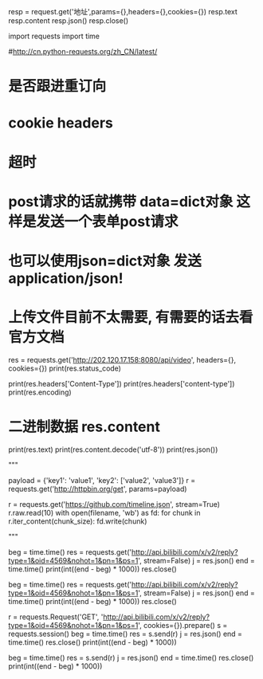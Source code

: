 resp = request.get('地址',params={},headers={},cookies={})
resp.text
resp.content
resp.json()
resp.close()


import requests
import time

#http://cn.python-requests.org/zh_CN/latest/

# 是否跟进重订向
# cookie headers
# 超时

# post请求的话就携带 data=dict对象 这样是发送一个表单post请求
# 也可以使用json=dict对象 发送application/json!
# 上传文件目前不太需要, 有需要的话去看官方文档
res = requests.get('http://202.120.17.158:8080/api/video', headers={}, cookies={})
print(res.status_code)

print(res.headers['Content-Type'])
print(res.headers['content-type'])
print(res.encoding)
# 二进制数据 res.content
print(res.text)
print(res.content.decode('utf-8'))
print(res.json())

"""

payload = {'key1': 'value1', 'key2': ['value2', 'value3']}
r = requests.get('http://httpbin.org/get', params=payload)

r = requests.get('https://github.com/timeline.json', stream=True)
r.raw.read(10)
with open(filename, 'wb') as fd:
    for chunk in r.iter_content(chunk_size):
        fd.write(chunk)

"""

beg = time.time()
res = requests.get('http://api.bilibili.com/x/v2/reply?type=1&oid=4569&nohot=1&pn=1&ps=1', stream=False)
j = res.json()
end = time.time()
print(int((end - beg) * 1000))
res.close()

beg = time.time()
res = requests.get('http://api.bilibili.com/x/v2/reply?type=1&oid=4569&nohot=1&pn=1&ps=1', stream=False)
j = res.json()
end = time.time()
print(int((end - beg) * 1000))
res.close()

r = requests.Request('GET', 'http://api.bilibili.com/x/v2/reply?type=1&oid=4569&nohot=1&pn=1&ps=1',
                     cookies={}).prepare()
s = requests.session()
beg = time.time()
res = s.send(r)
j = res.json()
end = time.time()
res.close()
print(int((end - beg) * 1000))

beg = time.time()
res = s.send(r)
j = res.json()
end = time.time()
res.close()
print(int((end - beg) * 1000))

